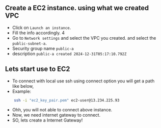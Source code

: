 ## Create a EC2 instance. using what we created VPC

- Click on ```Launch an instance```.
- Fill the info accordingly. 4
- Go to ```Network settings``` and select the VPC you created. and select the ```public-subnet-a```.
- Security group name ```public-a```
- description ```public-a created 2024-12-31T05:17:10.792Z```

## Lets start use to EC2

- To connect with local use ssh using connect option you will get a path like below,
- Example:

```bash
    ssh -i "ec2_key_pair.pem" ec2-user@13.234.225.93
 ```

- Ohh, you will not able to connect above instance.
- Now, we need internet gateway to connect.
- SO, lets create a Internet Gateway!
